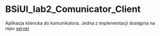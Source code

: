 # BSiUI_lab2_Comunicator_Client
Aplikacja kliencka do komunikatora.
Jedna z implementacji dostępna na repo [server](https://github.com/danielglazer26/bsiui-communicator-server)
